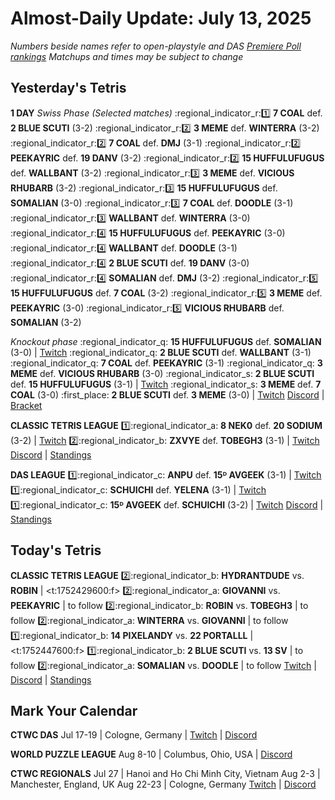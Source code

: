 # Almost-Daily Update: July 13, 2025
*Numbers beside names refer to open-playstyle and DAS [Premiere Poll rankings](https://premierepoll.wordpress.com/)*
*Matchups and times may be subject to change*

## Yesterday's Tetris
**1 DAY**
_Swiss Phase (Selected matches)_
:regional_indicator_r::one:  **7 COAL** def. **2 BLUE SCUTI** (3-2)
:regional_indicator_r::two:  **3 MEME** def. **WINTERRA** (3-2)
:regional_indicator_r::two:  **7 COAL** def. **DMJ** (3-1)
:regional_indicator_r::two:  **PEEKAYRIC** def. **19 DANV** (3-2)
:regional_indicator_r::two:  **15 HUFFULUFUGUS** def. **WALLBANT** (3-2)
:regional_indicator_r::three:  **3 MEME** def. **VICIOUS RHUBARB** (3-2)
:regional_indicator_r::three:  **15 HUFFULUFUGUS** def. **SOMALIAN** (3-0)
:regional_indicator_r::three:  **7 COAL** def. **DOODLE** (3-1)
:regional_indicator_r::three:  **WALLBANT** def. **WINTERRA** (3-0)
:regional_indicator_r::four:  **15 HUFFULUFUGUS** def. **PEEKAYRIC** (3-0)
:regional_indicator_r::four:  **WALLBANT** def. **DOODLE** (3-1)
:regional_indicator_r::four:  **2 BLUE SCUTI** def. **19 DANV** (3-0)
:regional_indicator_r::four:  **SOMALIAN** def. **DMJ** (3-2)
:regional_indicator_r::five:  **15 HUFFULUFUGUS** def. **7 COAL** (3-2)
:regional_indicator_r::five:  **3 MEME** def. **PEEKAYRIC** (3-0)
:regional_indicator_r::five:  **VICIOUS RHUBARB** def. **SOMALIAN** (3-2)

_Knockout phase_
:regional_indicator_q:  **15 HUFFULUFUGUS** def. **SOMALIAN** (3-0)  |  [Twitch](https://www.twitch.tv/videos/2510520375?t=06h04m20s)
:regional_indicator_q:  **2 BLUE SCUTI** def. **WALLBANT** (3-1)
:regional_indicator_q:  **7 COAL** def. **PEEKAYRIC** (3-1)
:regional_indicator_q:  **3 MEME** def. **VICIOUS RHUBARB** (3-0)
:regional_indicator_s:  **2 BLUE SCUTI** def. **15 HUFFULUFUGUS** (3-1)  |  [Twitch](https://www.twitch.tv/videos/2510520375?t=07h08m42s)
:regional_indicator_s:  **3 MEME** def. **7 COAL** (3-0)
:first_place:  **2 BLUE SCUTI** def. **3 MEME** (3-0)  |  [Twitch](https://www.twitch.tv/videos/2510520375?t=08h03m49s)
[Discord](https://discord.gg/MPKaJAZ9YE)  |  [Bracket](https://start.gg/1-day)

**CLASSIC TETRIS LEAGUE**
:one::regional_indicator_a:  **8 NEK0** def. **20 SODIUM** (3-2)  |  [Twitch](https://www.twitch.tv/videos/2510615468?t=00h24m54s)
:two::regional_indicator_b:  **ZXVYE** def. **TOBEGH3** (3-1)  |  [Twitch](https://www.twitch.tv/videos/2510615468?t=01h54m56s)
[Discord](https://tinyurl.com/classictetrisleague)  |  [Standings](https://ctlscoreboard.herokuapp.com)

**DAS LEAGUE**
:one::regional_indicator_c:  **ANPU** def. **15ᴰ AVGEEK** (3-1)  |  [Twitch](https://www.twitch.tv/videos/2509042980)
:one::regional_indicator_c:  **SCHUICHI** def. **YELENA** (3-1)  |  [Twitch](https://www.twitch.tv/videos/2509694984)
:one::regional_indicator_c:  **15ᴰ AVGEEK** def. **SCHUICHI** (3-2)  |  [Twitch](https://www.twitch.tv/videos/2510617931)
[Discord](https://discord.gg/W7HqYvsuPm)  |  [Standings](https://docs.google.com/spreadsheets/d/1k5fuwkBqHyyEzsHFdxpS_k0Wd6Ynjbb6QiASYwsooNs/edit?gid=788916206#gid=788916206)

## Today's Tetris
**CLASSIC TETRIS LEAGUE**
:two::regional_indicator_b:  **HYDRANTDUDE** vs. **ROBIN**  |  <t:1752429600:f>
:two::regional_indicator_a:  **GIOVANNI** vs. **PEEKAYRIC**  |  to follow
:two::regional_indicator_b:  **ROBIN** vs. **TOBEGH3**  |  to follow
:two::regional_indicator_a:  **WINTERRA** vs. **GIOVANNI**  |  to follow
:one::regional_indicator_b:  **14 PIXELANDY** vs. **22 PORTALLL**  |  <t:1752447600:f>
:one::regional_indicator_b:  **2 BLUE SCUTI** vs. **13 SV**  |  to follow
:two::regional_indicator_a:  **SOMALIAN** vs. **DOODLE**  |  to follow
[Twitch](https://twitch.tv/classictetrisleague)  |  [Discord](https://tinyurl.com/classictetrisleague)  |  [Standings](https://ctlscoreboard.herokuapp.com)

## Mark Your Calendar
**CTWC DAS**
Jul 17-19  |  Cologne, Germany  |  [Twitch](https://www.twitch.tv/classictetris)  |  [Discord](https://tinyurl.com/ctwcdiscord)

**WORLD PUZZLE LEAGUE**
Aug 8-10  |  Columbus, Ohio, USA  |  [Discord](https://discord.gg/rHdMafy5q9)

**CTWC REGIONALS**
Jul 27  |  Hanoi and Ho Chi Minh City, Vietnam
Aug 2-3  |  Manchester, England, UK
Aug 22-23  |  Cologne, Germany
[Twitch](https://www.twitch.tv/classictetris)  |  [Discord](https://tinyurl.com/ctwcdiscord)